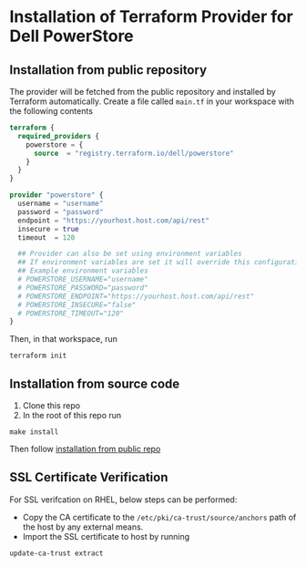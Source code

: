 <!--
Copyright (c) 2022 Dell Inc., or its subsidiaries. All Rights Reserved.

Licensed under the Mozilla Public License Version 2.0 (the "License");
you may not use this file except in compliance with the License.
You may obtain a copy of the License at

    http://mozilla.org/MPL/2.0/


Unless required by applicable law or agreed to in writing, software
distributed under the License is distributed on an "AS IS" BASIS,
WITHOUT WARRANTIES OR CONDITIONS OF ANY KIND, either express or implied.
See the License for the specific language governing permissions and
limitations under the License.
-->

# Installation of Terraform Provider for Dell PowerStore

## Installation from public repository

The provider will be fetched from the public repository and installed by Terraform automatically.
Create a file called `main.tf` in your workspace with the following contents

```tf
terraform {
  required_providers {
    powerstore = {
      source  = "registry.terraform.io/dell/powerstore"
    }
  }
}

provider "powerstore" {
  username = "username"
  password = "password"
  endpoint = "https://yourhost.host.com/api/rest"
  insecure = true
  timeout  = 120

  ## Provider can also be set using environment variables
  ## If environment variables are set it will override this configuration
  ## Example environment variables
  # POWERSTORE_USERNAME="username"
  # POWERSTORE_PASSWORD="password"
  # POWERSTORE_ENDPOINT="https://yourhost.host.com/api/rest"
  # POWERSTORE_INSECURE="false"
  # POWERSTORE_TIMEOUT="120"
}
```
Then, in that workspace, run
```
terraform init
``` 

## Installation from source code

1. Clone this repo
2. In the root of this repo run
```
make install
```
Then follow [installation from public repo](#installation-from-public-repository)

## SSL Certificate Verification

For SSL verifcation on RHEL, below steps can be performed:
 * Copy the CA certificate to the `/etc/pki/ca-trust/source/anchors` path of the host by any external means.
 * Import the SSL certificate to host by running
```
update-ca-trust extract
```
